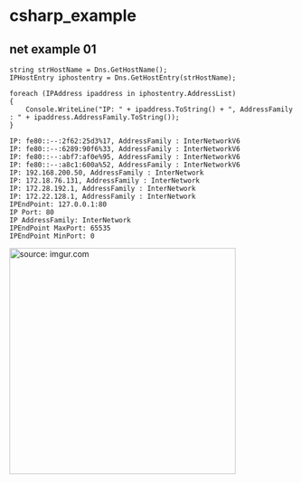 # csharp_example

## net example 01


```
string strHostName = Dns.GetHostName();
IPHostEntry iphostentry = Dns.GetHostEntry(strHostName);

foreach (IPAddress ipaddress in iphostentry.AddressList)
{
    Console.WriteLine("IP: " + ipaddress.ToString() + ", AddressFamily : " + ipaddress.AddressFamily.ToString());
}
```

```
IP: fe80::--:2f62:25d3%17, AddressFamily : InterNetworkV6
IP: fe80::--:6289:90f6%33, AddressFamily : InterNetworkV6
IP: fe80::--:abf7:af0e%95, AddressFamily : InterNetworkV6
IP: fe80::--:a8c1:600a%52, AddressFamily : InterNetworkV6
IP: 192.168.200.50, AddressFamily : InterNetwork
IP: 172.18.76.131, AddressFamily : InterNetwork
IP: 172.28.192.1, AddressFamily : InterNetwork
IP: 172.22.128.1, AddressFamily : InterNetwork
IPEndPoint: 127.0.0.1:80
IP Port: 80
IP AddressFamily: InterNetwork
IPEndPoint MaxPort: 65535
IPEndPoint MinPort: 0
```

<a href="https://imgur.com/0IKK4PJ"><img src="https://i.imgur.com/0IKK4PJ.png" title="source: imgur.com" width="400px"/></a>